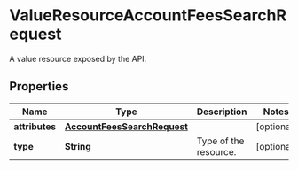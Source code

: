 

# ValueResourceAccountFeesSearchRequest

A value resource exposed by the API.

## Properties

| Name | Type | Description | Notes |
|------------ | ------------- | ------------- | -------------|
|**attributes** | [**AccountFeesSearchRequest**](AccountFeesSearchRequest.md) |  |  [optional] |
|**type** | **String** | Type of the resource. |  [optional] |



